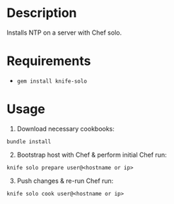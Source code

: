 Description
===========
Installs NTP on a server with Chef solo.

Requirements
============

 * `gem install knife-solo`

Usage
=====

 1. Download necessary cookbooks:
```
bundle install
```
 2. Bootstrap host with Chef & perform initial Chef run:
```
knife solo prepare user@<hostname or ip>
```
 3. Push changes & re-run Chef run:
```
knife solo cook user@<hostname or ip>
```

